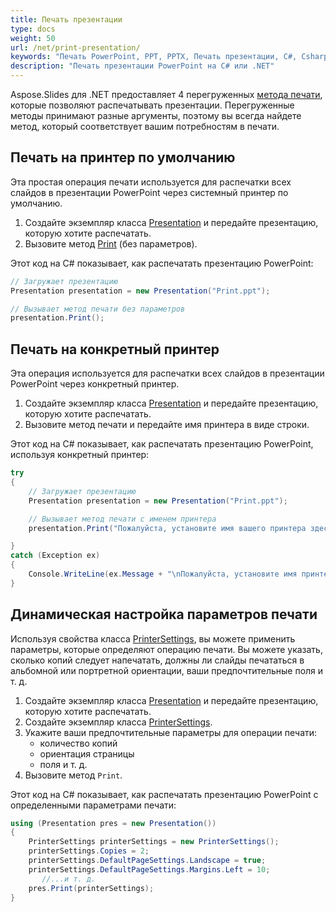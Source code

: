 ```yaml
---
title: Печать презентации
type: docs
weight: 50
url: /net/print-presentation/
keywords: "Печать PowerPoint, PPT, PPTX, Печать презентации, C#, Csharp, .NET, Принтер, Параметры печати"
description: "Печать презентации PowerPoint на C# или .NET"
---
```

Aspose.Slides для .NET предоставляет 4 перегруженных [метода печати](https://reference.aspose.com/slides/net/aspose.slides/ipresentation/print), которые позволяют распечатывать презентации. Перегруженные методы принимают разные аргументы, поэтому вы всегда найдете метод, который соответствует вашим потребностям в печати.

## **Печать на принтер по умолчанию**

Эта простая операция печати используется для распечатки всех слайдов в презентации PowerPoint через системный принтер по умолчанию.

1. Создайте экземпляр класса [Presentation](https://reference.aspose.com/slides/net/aspose.slides/presentation) и передайте презентацию, которую хотите распечатать.
2. Вызовите метод [Print](https://reference.aspose.com/slides/net/aspose.slides/ipresentation/print/#ipresentationprint-method-1-of-4) (без параметров). 

Этот код на C# показывает, как распечатать презентацию PowerPoint:

```c#
// Загружает презентацию
Presentation presentation = new Presentation("Print.ppt");

// Вызывает метод печати без параметров
presentation.Print();
```

## **Печать на конкретный принтер**

Эта операция используется для распечатки всех слайдов в презентации PowerPoint через конкретный принтер.

1. Создайте экземпляр класса [Presentation](https://reference.aspose.com/slides/net/aspose.slides/presentation) и передайте презентацию, которую хотите распечатать.
2. Вызовите метод печати и передайте имя принтера в виде строки.

Этот код на C# показывает, как распечатать презентацию PowerPoint, используя конкретный принтер:

```c#
try
{
    // Загружает презентацию
    Presentation presentation = new Presentation("Print.ppt");

    // Вызывает метод печати с именем принтера 
    presentation.Print("Пожалуйста, установите имя вашего принтера здесь");

}
catch (Exception ex)
{
    Console.WriteLine(ex.Message + "\nПожалуйста, установите имя принтера как строковый параметр для метода печати Presentation");
}
```

## **Динамическая настройка параметров печати**

Используя свойства класса [PrinterSettings](https://docs.microsoft.com/en-us/dotnet/api/system.drawing.printing.printersettings?view=dotnet-plat-ext-6.0), вы можете применить параметры, которые определяют операцию печати. Вы можете указать, сколько копий следует напечатать, должны ли слайды печататься в альбомной или портретной ориентации, ваши предпочтительные поля и т. д.

1. Создайте экземпляр класса [Presentation](https://reference.aspose.com/slides/net/aspose.slides/presentation) и передайте презентацию, которую хотите распечатать.
2. Создайте экземпляр класса [PrinterSettings](https://docs.microsoft.com/en-us/dotnet/api/system.drawing.printing.printersettings?view=dotnet-plat-ext-6.0).
3. Укажите ваши предпочтительные параметры для операции печати:
   * количество копий
   * ориентация страницы
   * поля и т. д.
4. Вызовите метод `Print`.

Этот код на C# показывает, как распечатать презентацию PowerPoint с определенными параметрами печати:

```c#
using (Presentation pres = new Presentation())
{
	PrinterSettings printerSettings = new PrinterSettings();
	printerSettings.Copies = 2;
	printerSettings.DefaultPageSettings.Landscape = true;
	printerSettings.DefaultPageSettings.Margins.Left = 10;
	   //...и т. д.
	pres.Print(printerSettings);
}
```